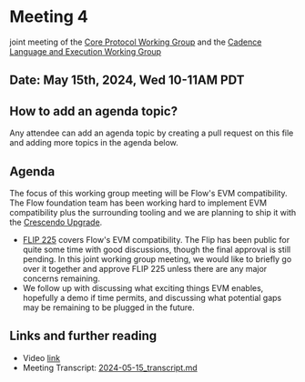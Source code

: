 # Meeting 4 

joint meeting of the [Core Protocol Working Group](https://github.com/onflow/Flow-Working-Groups/tree/main/core_protocol_working_group&sa=D&source=calendar&ust=1715626269987743&usg=AOvVaw3xNADeHWNuPnhG2Dc4JdkJ)
and the [Cadence Language and Execution Working Group](https://github.com/onflow/Flow-Working-Groups/tree/main/cadence_language_and_execution_working_group&sa=D&source=calendar&ust=1715626269987743&usg=AOvVaw0cAlXS0qgEpWxMydqQNwmY)

## Date: May 15th, 2024, Wed 10-11AM PDT

## How to add an agenda topic?

Any attendee can add an agenda topic by creating a pull request on this file and adding more topics in the agenda below.

## Agenda

The focus of this working group meeting will be Flow's EVM compatibility.
The Flow foundation team has been working hard to implement EVM compatibility plus the surrounding tooling
and we are planning to ship it with the [Crescendo Upgrade](https://flow.com/upgrade/crescendo&sa=D&source=calendar&ust=1715626732965130&usg=AOvVaw0GlINAgkRm7jjgiNw58M-V).

* [FLIP 225](https://github.com/onflow/flips/pull/225&sa=D&source=calendar&ust=1715626732965130&usg=AOvVaw2sIVwpefzw8Fu0-L_EsAWd) covers Flow's EVM compatibility. 
  The Flip has been public for quite some time with good discussions, though the final approval is still pending. In this joint working group meeting, we would like to briefly go over it together and approve FLIP 225 unless there are any major concerns remaining.
* We follow up with discussing what exciting things EVM enables, hopefully a demo if time permits, and discussing what potential gaps may be remaining to be plugged in the future.

## Links and further reading

- Video [link](https://drive.google.com/file/d/1b9lNbARoQpb1AVmbf0vmP9ppD1bqVNFK/view?usp=sharing)
- Meeting Transcript: [2024-05-15_transcript.md](./2024-05-15_transcript.md)
